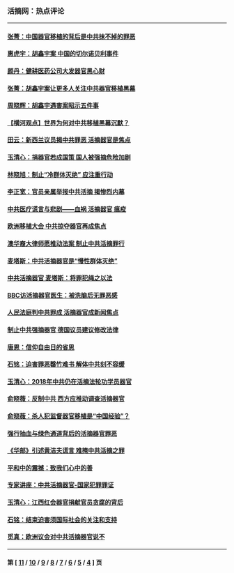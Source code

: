 ### 活摘网：热点评论
---
#### [张菁：中国器官移植的背后是中共抹不掉的罪恶](../../pages/nf5879/n13974977.md?05150430) 
#### [惠虎宇：胡鑫宇案 中国的切尔诺贝利事件](../../pages/nf5879/n13942916.md?05150430) 
#### [颜丹：健耕医药公司大发器官黑心财](../../pages/nf5879/n13940134.md?05150430) 
#### [张菁：胡鑫宇案让更多人关注中共器官移植黑幕](../../pages/nf5879/n13929073.md?05150430) 
#### [周晓辉：胡鑫宇遇害案昭示五件事](../../pages/nf5879/n13921870.md?05150430) 
#### [【横河观点】世界为何对中共移植黑幕沉默？](../../pages/nf5879/n13244249.md?05150430) 
#### [田云：新西兰议员揭中共罪恶 活摘器官是焦点](../../pages/nf5879/n13070629.md?05150430) 
#### [玉清心：捐器官若成国策 国人被强摘危险加剧](../../pages/nf5879/n12802713.md?05150430) 
#### [林晓旭：制止“冷群体灭绝” 应注重行动](../../pages/nf5879/n12779736.md?05150430) 
#### [李正宽：官员亲属举报中共活摘 揭惨烈内幕](../../pages/nf5879/n12684490.md?05150430) 
#### [中共医疗谎言与悲剧——血祸 活摘器官 瘟疫](../../pages/nf5879/n12372103.md?05150430) 
#### [欧洲移植大会 中共掠夺器官再成焦点](../../pages/nf5879/n11538883.md?05150430) 
#### [澳华裔大律师愿推动法案 制止中共活摘罪行](../../pages/nf5879/n11377039.md?05150430) 
#### [麦塔斯：中共活摘器官是“慢性群体灭绝”](../../pages/nf5879/n11350529.md?05150430) 
#### [中共活摘器官 麦塔斯：将罪犯绳之以法](../../pages/nf5879/n11347973.md?05150430) 
#### [BBC访活摘器官医生：被洗脑后无罪恶感](../../pages/nf5879/n11335935.md?05150430) 
#### [人民法庭判中共罪成 活摘器官成新闻焦点](../../pages/nf5879/n11331578.md?05150430) 
#### [制止中共强摘器官 德国议员建议修改法律](../../pages/nf5879/n11249451.md?05150430) 
#### [唐恩：信仰自由日的省思](../../pages/nf5879/n11003525.md?05150430) 
#### [石铭：迫害罪恶罄竹难书  解体中共刻不容缓](../../pages/nf5879/n10942855.md?05150430) 
#### [玉清心：2018年中共仍在活摘法轮功学员器官](../../pages/nf5879/n10914646.md?05150430) 
#### [俞晓薇：反制中共 西方应推动调查活摘器官](../../pages/nf5879/n10794671.md?05150430) 
#### [俞晓薇：杀人犯监督器官移植是“中国经验”？](../../pages/nf5879/n10466427.md?05150430) 
#### [强行抽血与绿色通道背后的活摘器官罪恶](../../pages/nf5879/n10004708.md?05150430) 
#### [《华邮》引述黄洁夫谎言 难掩中共活摘之罪](../../pages/nf5879/n9642309.md?05150430) 
#### [平和中的震撼：致我们心中的善](../../pages/nf5879/n9021123.md?05150430) 
#### [专家讲座：中共活摘器官-国家犯罪罪证](../../pages/nf5879/n8828153.md?05150430) 
#### [玉清心：江西红会器官捐献官员贪腐的背后](../../pages/nf5879/n8522122.md?05150430) 
#### [石铭：结束迫害须国际社会的关注和支持](../../pages/nf5879/n8443497.md?05150430) 
#### [觅真：欧洲议会对中共活摘器官说不](../../pages/nf5879/n8337486.md?05150430) 

---
#### 第 [ [11](./11.md?05150430) / [10](./10.md?05150430) / [9](./9.md?05150430) / [8](./8.md?05150430) / [7](./7.md?05150430) / [6](./6.md?05150430) / [5](./5.md?05150430) / [4](./4.md?05150430) ] 页
